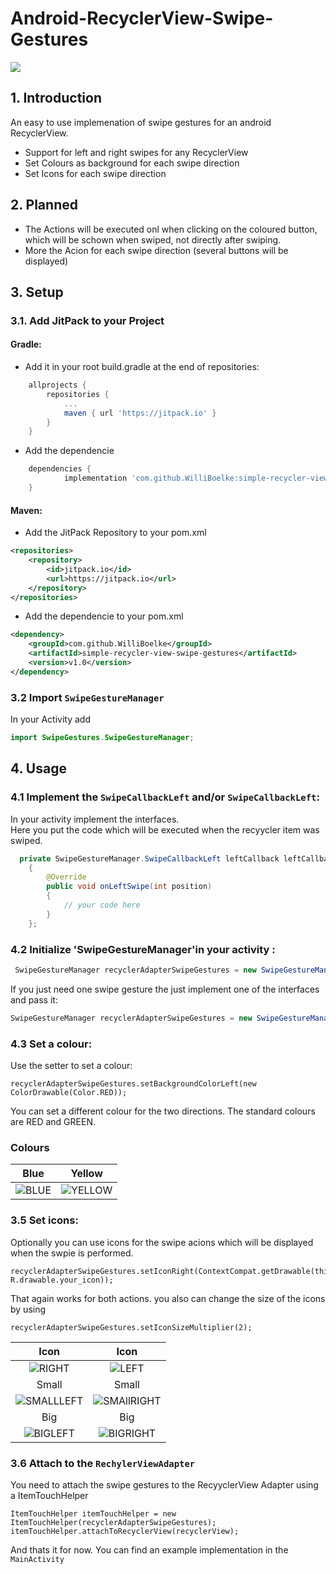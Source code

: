 # Android-RecyclerView-Swipe-Gestures

[![](https://jitpack.io/v/WilliBoelke/simple-recycler-view-swipe-gestures.svg)](https://jitpack.io/#WilliBoelke/simple-recycler-view-swipe-gestures)


## 1. Introduction 

An easy to use implemenation of swipe gestures for an android RecyclerView. 

* Support for left and right swipes for any RecyclerView
* Set Colours as background for each swipe direction
* Set Icons for each swipe direction 




## 2. Planned 

* The Actions will be executed onl when clicking on the coloured button, which will be schown when swiped, not directly after swiping. 
* More the Acion for each swipe direction (several buttons will be displayed)

## 3. Setup 

### 3.1. Add JitPack to your Project

#### Gradle: 

* Add it in your root build.gradle at the end of repositories:
```groovy
	allprojects {
		repositories {
			...
			maven { url 'https://jitpack.io' }
		}
	}
```

* Add the dependencie 
```groovy
	dependencies {
	        implementation 'com.github.WilliBoelke:simple-recycler-view-swipe-gestures:v1.0'
	}
```

#### Maven:

* Add the JitPack Repository to your pom.xml 
```xml
<repositories>
	<repository>
		<id>jitpack.io</id>
		<url>https://jitpack.io</url>
	</repository>
</repositories>
```

* Add the dependencie to your pom.xml

```xml
<dependency>
	<groupId>com.github.WilliBoelke</groupId>
	<artifactId>simple-recycler-view-swipe-gestures</artifactId>
	<version>v1.0</version>
</dependency>
```


### 3.2 Import `SwipeGestureManager`  <br />

In your Activity add  <br />
```java 
import SwipeGestures.SwipeGestureManager;
```


## 4. Usage 

### 4.1 Implement the `SwipeCallbackLeft` and/or `SwipeCallbackLeft`:
In your activity implement the interfaces. <br />
Here you put the code which will be executed when the recyycler item was swiped.
```java
  private SwipeGestureManager.SwipeCallbackLeft leftCallback leftCallback = new SwipeCallbackLeft()
    {
        @Override
        public void onLeftSwipe(int position)
        {
            // your code here 
        }
    }; 
```

### 4.2 Initialize 'SwipeGestureManager'in your activity :  <br />

```java
 SwipeGestureManager recyclerAdapterSwipeGestures = new SwipeGestureManager(rightCallback, leftCallback);
```
If you just need one swipe gesture the just implement one of the interfaces and pass it:
 <br />
```java
SwipeGestureManager recyclerAdapterSwipeGestures = new SwipeGestureManager(rightCallback);
```



### 4.3 Set a colour:
Use the setter to set a colour: 
```     
recyclerAdapterSwipeGestures.setBackgroundColorLeft(new ColorDrawable(Color.RED));
```
You can set a different colour for the two directions.
The standard colours are RED and GREEN.

### Colours 
Blue                          |  Yellow
:-----------------------------------:|:---------------------------------------:
![BLUE](img/ColourBlue.png )       | ![YELLOW](img/ColourYellow.png)

### 3.5 Set icons:
Optionally you can use icons for the swipe acions which will be displayed when the swpie is performed. 
```
recyclerAdapterSwipeGestures.setIconRight(ContextCompat.getDrawable(this, R.drawable.your_icon));
```
That again works for both actions. 
you also can change the size of the icons by using 
```
recyclerAdapterSwipeGestures.setIconSizeMultiplier(2);
```

Icon                                 |  Icon
:-----------------------------------:|:---------------------------------------:
![RIGHT](img/IconLeft.png )          | ![LEFT](img/IconRight.png)
Small                                |  Small
![SMALLLEFT](img/SmallIconLeft.png ) | ![SMAllRIGHT](img/SmallIconRight.png) 
Big                                  |  Big
![BIGLEFT](img/BigIconLeft.png )     | ![BIGRIGHT](img/BigIconRight.png) 

### 3.6 Attach to the `RechylerViewAdapter`
You need to attach the swipe gestures to the RecyyclerView Adapter using a ItemTouchHelper
```
ItemTouchHelper itemTouchHelper = new ItemTouchHelper(recyclerAdapterSwipeGestures);
itemTouchHelper.attachToRecyclerView(recyclerView);
```

And thats it for now.
You can find an example implementation in the `MainActivity`
